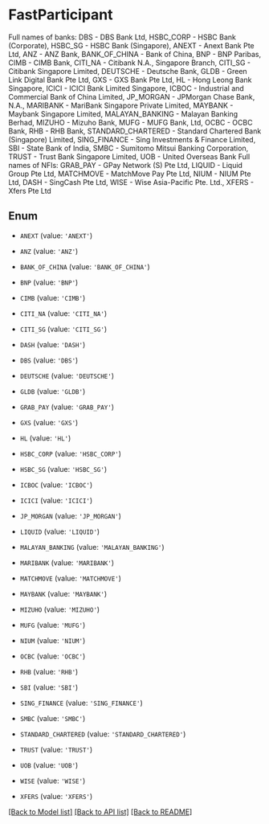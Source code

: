 # FastParticipant

Full names of banks: DBS - DBS Bank Ltd, HSBC_CORP - HSBC Bank (Corporate), HSBC_SG - HSBC Bank (Singapore), ANEXT - Anext Bank Pte Ltd, ANZ - ANZ Bank, BANK_OF_CHINA - Bank of China, BNP - BNP Paribas, CIMB - CIMB Bank, CITI_NA - Citibank N.A., Singapore Branch, CITI_SG - Citibank Singapore Limited, DEUTSCHE - Deutsche Bank, GLDB - Green Link Digital Bank Pte Ltd, GXS - GXS Bank Pte Ltd, HL - Hong Leong Bank Singapore, ICICI - ICICI Bank Limited Singapore, ICBOC - Industrial and Commercial Bank of China Limited, JP_MORGAN - JPMorgan Chase Bank, N.A., MARIBANK - MariBank Singapore Private Limited, MAYBANK - Maybank Singapore Limited, MALAYAN_BANKING - Malayan Banking Berhad, MIZUHO - Mizuho Bank, MUFG - MUFG Bank, Ltd, OCBC - OCBC Bank, RHB - RHB Bank, STANDARD_CHARTERED - Standard Chartered Bank (Singapore) Limited, SING_FINANCE - Sing Investments & Finance Limited, SBI - State Bank of India, SMBC - Sumitomo Mitsui Banking Corporation, TRUST - Trust Bank Singapore Limited, UOB - United Overseas Bank  Full names of NFIs: GRAB_PAY - GPay Network (S) Pte Ltd, LIQUID - Liquid Group Pte Ltd, MATCHMOVE - MatchMove Pay Pte Ltd, NIUM - NIUM Pte Ltd, DASH - SingCash Pte Ltd, WISE - Wise Asia-Pacific Pte. Ltd., XFERS - Xfers Pte Ltd 

## Enum

* `ANEXT` (value: `'ANEXT'`)

* `ANZ` (value: `'ANZ'`)

* `BANK_OF_CHINA` (value: `'BANK_OF_CHINA'`)

* `BNP` (value: `'BNP'`)

* `CIMB` (value: `'CIMB'`)

* `CITI_NA` (value: `'CITI_NA'`)

* `CITI_SG` (value: `'CITI_SG'`)

* `DASH` (value: `'DASH'`)

* `DBS` (value: `'DBS'`)

* `DEUTSCHE` (value: `'DEUTSCHE'`)

* `GLDB` (value: `'GLDB'`)

* `GRAB_PAY` (value: `'GRAB_PAY'`)

* `GXS` (value: `'GXS'`)

* `HL` (value: `'HL'`)

* `HSBC_CORP` (value: `'HSBC_CORP'`)

* `HSBC_SG` (value: `'HSBC_SG'`)

* `ICBOC` (value: `'ICBOC'`)

* `ICICI` (value: `'ICICI'`)

* `JP_MORGAN` (value: `'JP_MORGAN'`)

* `LIQUID` (value: `'LIQUID'`)

* `MALAYAN_BANKING` (value: `'MALAYAN_BANKING'`)

* `MARIBANK` (value: `'MARIBANK'`)

* `MATCHMOVE` (value: `'MATCHMOVE'`)

* `MAYBANK` (value: `'MAYBANK'`)

* `MIZUHO` (value: `'MIZUHO'`)

* `MUFG` (value: `'MUFG'`)

* `NIUM` (value: `'NIUM'`)

* `OCBC` (value: `'OCBC'`)

* `RHB` (value: `'RHB'`)

* `SBI` (value: `'SBI'`)

* `SING_FINANCE` (value: `'SING_FINANCE'`)

* `SMBC` (value: `'SMBC'`)

* `STANDARD_CHARTERED` (value: `'STANDARD_CHARTERED'`)

* `TRUST` (value: `'TRUST'`)

* `UOB` (value: `'UOB'`)

* `WISE` (value: `'WISE'`)

* `XFERS` (value: `'XFERS'`)

[[Back to Model list]](../README.md#documentation-for-models) [[Back to API list]](../README.md#documentation-for-api-endpoints) [[Back to README]](../README.md)


